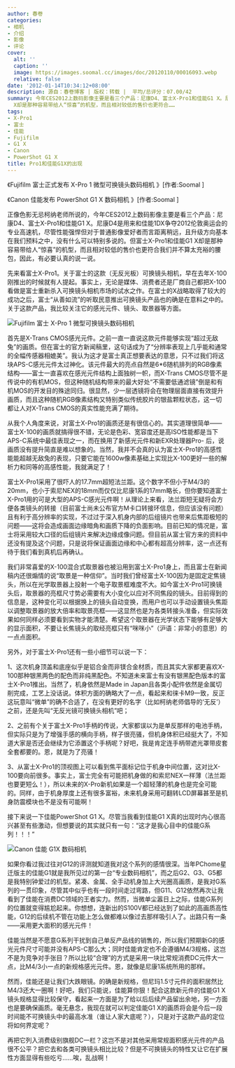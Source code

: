 ```yaml
---
author: 春卷
categories:
- 相机
- 介绍
- 影像
- 评论
cover:
  alt: ''
  caption: ''
  image: https://images.soomal.cc/images/doc/20120110/00016093.webp
  relative: false
date: '2012-01-14T10:34:12+08:00'
description: 源自：春卷博客 | 版权：转载 |  平均/总评分：07.00/42
summary: 今年CES2012上数码影像主要是看三个产品：尼康D4、富士X-Pro1和佳能G1 X。尼康D4是用来和佳能1DX争夺2012伦敦奥运会的专业高速机，尽管性能强悍但对于普通影像爱好者而言距离稍远，且升级方向基本在我们预料之中，没有什么可以特别多说的。但富士X-Pro1和佳能G1
  X却是那种容易带给人“惊喜”的机型，而且相对较低的售价也更符合……
tags:
- X-Pro1
- 富士
- 佳能
- Fujifilm
- G1 X
- Canon
- PowerShot G1 X
title: Pro1和佳能G1X的出现
---
```


《Fujifilm 富士正式发布 X-Pro 1 微型可换镜头数码相机 》[作者:Soomal ]

《Canon 佳能发布 PowerShot G1 X 数码相机 》[作者:Soomal ]



正像色影无忌柯纳老师所说的，今年CES2012上数码影像主要是看三个产品：尼康D4、富士X-Pro1和佳能G1 X。尼康D4是用来和佳能1DX争夺2012伦敦奥运会的专业高速机，尽管性能强悍但对于普通影像爱好者而言距离稍远，且升级方向基本在我们预料之中，没有什么可以特别多说的。但富士X-Pro1和佳能G1 X却是那种容易带给人“惊喜”的机型，而且相对较低的售价也更符合我们并不算太充裕的腰包，因此，有必要认真的说一说。

先来看富士X-Pro1。关于富士的这款（无反光板）可换镜头相机，早在去年X-100刚推出的时候就有人提起。事实上，无论是媒体、消费者还是厂商自己都把X-100看做是富士重新杀入可换镜头相机市场的试水之作。在富士的X战略取得了较大的成功之后，富士“从善如流”的听取民意推出可换镜头产品也的确是在意料之中的。关于这款产品，我比较关注它的感光元件、镜头、取景器等方面。

![Fujifilm 富士 X-Pro 1 微型可换镜头数码相机](https://images.soomal.cc/images/doc/20120110/00016077.webp)





首先是X-Trans CMOS感光元件。之前一直一直说这款元件能够实现“超过无敌兔”的画质。但在富士的官方新闻稿里，这句话成为了“分辨率表现上几乎能和通常的全幅传感器相媲美”。我认为这才是富士真正想要表达的意思，只不过我们将这块APS-C感光元件太过神化。该元件最大的亮点自然是6*6随机排列的RGB像素结构――富士一直喜欢在感光元件结构上面独树一帜，而X-Trans CMOS尽管不是传说中的有机MOS，但这种随机结构带来的最大好处“不需要低通滤镜”倒是和有机MOS的开发目的殊途同归。很显然，少一层透镜将会在物理层面直接有效提升画质，而且这种随机RGB像素结构又特别类似传统胶片的银盐颗粒状态，这一切都让人对X-Trans CMOS的真实性能充满了期待。

从我个人角度来说，对富士X-Pro1的画质还是有很信心的。其实道理很简单――富士X-100的画质就搞得很不错，无论是色彩、宽容度还是高ISO性能都是当下APS-C系统中最佳表现之一，而在换用了新感光元件和新EXR处理器Pro- 后，说画质没有提升简直是难以想象的。当然，我并不会真的认为富士X-Pro1的高感性能能超越无敌兔的表现，只要它能在1600w像素基础上实现比X-100更好一些的解析力和同等的高感性能，我就满足了！

富士X-Pro1采用了很吓人的17.7mm超短法兰距。这个数字不但小于M4/3的20mm，也小于索尼NEX的18mm而仅仅比尼康1系的17mm略长，但你要知道富士X-Pro1用的可是大型的APS-C感光元件啊！从理论上来看，法兰距短无疑将会方便各类镜头的转接（目前富士尚未公布官方M卡口转接环信息，但应该没有问题）且有利于高分辨率的实现，不过过于深入机身内部的后组镜片也带来后焦距极短的问题――这将会造成画面边缘暗角和画质下降的负面影响。目前已知的情况是，富士将采用较大口径的后组镜片来解决边缘成像问题。但目前从富士官方来的资料中还没有提及这个问题，只是说将保证画面边缘和中心都有超高分辨率，这一点还有待于我们看到真机后再确认。

我们非常喜爱的X-100混合式取景器也被沿用到富士X-Pro1身上，而且富士在新闻稿内还很煽情的说“取景是一种信仰”。当时我们曾经富士X-100因为是固定定焦镜头，所以在光学取景器上投射一个电子取景框难度不大。如今富士X-Pro1可换镜头后，取景器的亮框尺寸势必需要有大小变化以应对不同焦段的镜头。目前得到的信息是，这种变化可以根据换上的镜头自动变换，而用户也可以手动设置镜头焦距以调整取景器的放大倍率和取景亮框――这显然也是为各类转接头准备，但实际效果如何同样必须要看到实物才能清楚。希望这个取景器在光学状态下能够有足够大的显示面积，不要让长焦镜头的取经亮框只有“咪咪小”（沪语：非常小的意思）的一点点面积。

另外，对于富士X-Pro1还有一些小细节可以说一下：

1、这次机身顶盖和底座似乎是铝合金而非镁合金材质，而且其实大家都更喜欢X-100那种银黑两色的配色而非纯黑配色。不知道未来富士有没有银黑配色版本的富士X-Pro1推出。当然了，机身依然是Made in Japan且各类小配件依然是金属切削完成，工艺上没话说。体积方面的确略大了一点，看起来和徕卡M9一致，反正这玩意叫“微单”的确不合适了，在没有更好的名字（比如柯纳老师倡导的‘无反’）之前，还是先叫“无反光镜可换镜头相机”吧；

2、之前有个关于富士X-Pro1手柄的传说，大家都误以为是单反那样的电池手柄，但实际只是为了增强手感的横向手柄，样子很亮骚，但机身体积已经挺大了，不知道大家是否还会继续为它添置这个手柄呢？好吧，我是肯定连手柄带遮光罩带皮套全套都要的。恩，就是为了亮骚！

3、从富士X-Pro1的顶视图上可以看到焦平面标记位于机身中间位置，这对比X-100要向前很多。事实上，富士完全有可能把机身做的和索尼NEX一样薄（法兰距也要更短么！），所以未来的X-Pro新机如果是一个超轻薄的机身也是完全可能的。同样，由于机身厚度上还有很多富裕，未来机身采用可翻转LCD屏幕甚至是机身防震模块也不是没有可能啊！

接下来说一下佳能PowerShot G1 X。尽管当我看到佳能G1 X真的出现时内心很高兴甚至有些激动，但想要说的其实就只有一句：“这才是我心目中的佳能G系列！！！”

![Canon 佳能 G1X 数码相机](https://images.soomal.cc/images/doc/20120109/00016065.webp)





如果你看过我过往对G12的评测就知道我对这个系列的感情很深。当年PChome星迁版主的佳能G1就是我所见过的第一台“专业数码相机”，而之后G2、G3、G5都是我特别钟爱过的机型。紧凑、金属、全手动机身加上大光圈高画质，是我对G系列的一贯印象，尽管其中似乎也有一段时间走过弯路，但G11、G12依然再次让我看到了佳能在消费DC领域的王者实力。然而，当微单尘嚣日上之际，佳能G系列的位置就变得尴尬起来。你想想，连新出的S100V都已经达到了如此的高画质高性能，G12的后续机不管在功能上怎么做都难以像过去那样吸引人了。出路只有一条――采用更大面积的感光元件！

佳能当然是不愿意G系列干扰到自己单反产品线的销售的，所以我们预期新G的感光元件尺寸可能并没有APS-C那么大；同时佳能肯定也不会遵循M4/3规格，这岂不是为竞争对手张目？所以比较“合理”的方式是采用一块比常规消费DC元件大一点，比M4/3小一点的新规格感光元件。恩，就像是尼康1系统所用的那样。

然而，佳能还是让我们大跌眼镜。的确是新规格，但尼玛1.5寸元件的面积居然比M4/3还大一圈啊！好吧，我们只能说，佳能算你狠！配合这款新元件的佳能G1 X镜头规格显得比较保守，看起来一方面是为了给以后后续产品留出余地，另一方面也是要确保画质。毫无悬念，我现在就可以判定佳能G1 X的画质将会是今后一段时间能不可换镜头中的最高水准（谁让人家大底呢？），只是对于这款产品的定位将如何界定呢？

再把它列入消费级别旗舰DC一栏？这岂不是对其他采用常规面积感光元件的产品很不公平？把它去和各类可换镜头相比比较？但是不可换镜头的特性又让它在扩展性方面显得有些吃亏……唉，乱战啊！